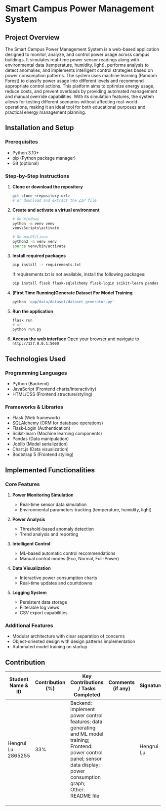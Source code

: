 # Smart Campus Power Management System

## Project Overview
The Smart Campus Power Management System is a web-based application designed to monitor, analyze, and control power usage across campus buildings. It simulates real-time power sensor readings along with environmental data (temperature, humidity, light), performs analysis to detect anomalies, and implements intelligent control strategies based on power consumption patterns. The system uses machine learning (Random Forest) to classify power usage into different levels and recommend appropriate control actions. This platform aims to optimize energy usage, reduce costs, and prevent overloads by providing automated management and manual override capabilities. With its simulation features, the system allows for testing different scenarios without affecting real-world operations, making it an ideal tool for both educational purposes and practical energy management planning.

## Installation and Setup

### Prerequisites
- Python 3.10+ 
- pip (Python package manager)
- Git (optional)

### Step-by-Step Instructions

1. **Clone or download the repository**
   ```bash
   git clone <repository-url>
   # or download and extract the ZIP file
   ```

2. **Create and activate a virtual environment**
   ```bash
   # On Windows
   python -m venv venv
   venv\Scripts\activate

   # On macOS/Linux
   python3 -m venv venv
   source venv/bin/activate
   ```

3. **Install required packages**
   ```bash
   pip install -r requirements.txt
   ```
   
   If requirements.txt is not available, install the following packages:
   ```bash
   pip install flask flask-sqlalchemy flask-login scikit-learn pandas joblib
   ```

4. **(First Time Running)Generate Dataset For Model Training**
   ```bash
   python 'app/data/dataset/dataset_generator.py'
   ```

6. **Run the application**
   ```bash
   flask run
   # or
   python run.py
   ```

7. **Access the web interface**
   Open your browser and navigate to `http://127.0.0.1:5000`

## Technologies Used

### Programming Languages
- Python (Backend)
- JavaScript (Frontend charts/interactivity)
- HTML/CSS (Frontend structure/styling)

### Frameworks & Libraries
- Flask (Web framework)
- SQLAlchemy (ORM for database operations)
- Flask-Login (Authentication)
- Scikit-learn (Machine learning components)
- Pandas (Data manipulation)
- Joblib (Model serialization)
- Chart.js (Data visualization)
- Bootstrap 5 (Frontend styling)

## Implemented Functionalities

### Core Features
1. **Power Monitoring Simulation**
   - Real-time sensor data simulation
   - Environmental parameters tracking (temperature, humidity, light)
   
2. **Power Analysis**
   - Threshold-based anomaly detection
   - Trend analysis and reporting
   
3. **Intelligent Control**
   - ML-based automatic control recommendations
   - Manual control modes (Eco, Normal, Full-Power)
   
4. **Data Visualization**
   - Interactive power consumption charts
   - Real-time updates and countdowns
   
5. **Logging System**
   - Persistent data storage
   - Filterable log views
   - CSV export capabilities

### Additional Features
- Modular architecture with clear separation of concerns
- Object-oriented design with design patterns implementation
- Automated model training on startup

## Contribution
| Student Name & ID | Contribution (%) | Key Contributions / Tasks Completed | Comments (if any) | Signature |
|--------|--------|--------|--------|--------|
|Hengrui Lu 2865255|33%|Backend: implement power control features; data generating and ML model training; <br>Frontend: power control panel; sensor data display; power consumption graph; <br>Other: README file|        |Hengrui Lu|
|        |        |        |        |        |
|        |        |        |        |        |
|        |        |        |        |        |
